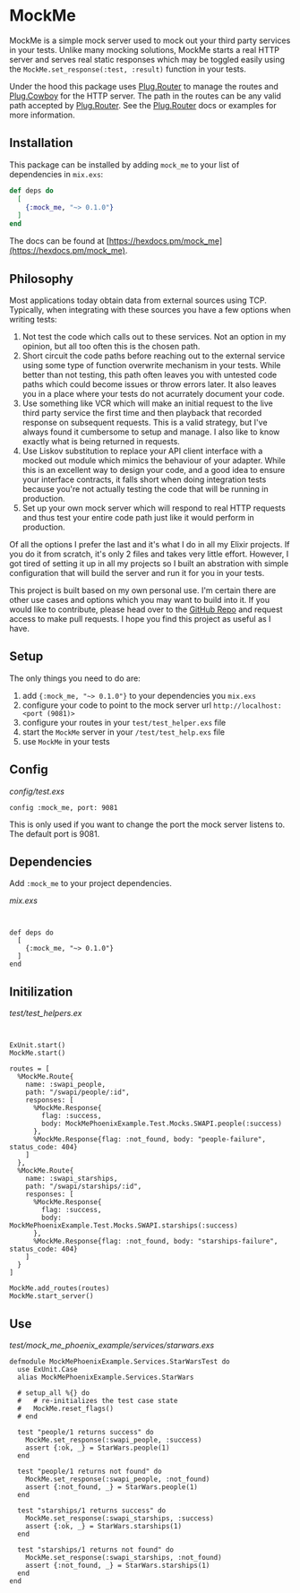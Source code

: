 # MockMe

MockMe is a simple mock server used to mock out your third party services in your tests. Unlike many mocking
solutions, MockMe starts a real HTTP server and serves real static responses which may be toggled easily using
the `MockMe.set_response(:test, :result)` function in your tests.

Under the hood this package uses [Plug.Router](https://hexdocs.pm/plug/Plug.Router.html) to manage the routes
and [Plug.Cowboy](https://hexdocs.pm/plug_cowboy/Plug.Cowboy.html) for the HTTP server.
The path in the routes can be any valid path accepted by [Plug.Router](https://hexdocs.pm/plug/Plug.Router.html).
See the [Plug.Router](https://hexdocs.pm/plug/Plug.Router.html) docs or examples for more information.

## Installation

This package can be installed
by adding `mock_me` to your list of dependencies in `mix.exs`:

```elixir
def deps do
  [
    {:mock_me, "~> 0.1.0"}
  ]
end
```

The docs can be found at [https://hexdocs.pm/mock_me](https://hexdocs.pm/mock_me).

  ## Philosophy

  Most applications today obtain data from external sources using TCP. Typically, when integrating with these sources
  you have a few options when writing tests:

  1. Not test the code which calls out to these services. Not an option in my opinion, but all too often this is the chosen path.
  1. Short circuit the code paths before reaching out to the external service using some type of function overwrite mechanism
  in your tests. While better than not testing, this path often leaves you with untested code paths which could become issues or throw errors later. It also leaves you
  in a place where your tests do not acurrately document your code.
  1. Use something like VCR which will make an initial request to the live third party service the first time and then playback that
  recorded response on subsequent requests. This is a valid strategy, but I've always found it cumbersome to setup and manage. I also like to know
  exactly what is being returned in requests.
  1. Use Liskov substitution to replace your API client interface with a mocked out module which mimics the behaviour of your adapter. While this is an excellent way
  to design your code, and a good idea to ensure your interface contracts, it falls short when doing integration tests because you're not actually testing the code
  that will be running in production.
  1. Set up your own mock server which will respond to real HTTP requests and thus test your entire code path just like it would perform in production.

  Of all the options I prefer the last and it's what I do in all my Elixir projects. If you do it from scratch, it's only 2 files and takes very little
  effort. However, I got tired of setting it up in all my projects so I built an abstration with simple configuration that will build the server and run
  it for you in your tests.

  This project is built based on my own personal use. I'm certain there are other use cases and options which you may want to build into it.
  If you would like to contribute, please head over to the [GitHub Repo](https://github.com/nbriar/mock_me) and request access to make pull requests.
  I hope you find this project as useful as I have.


  ## Setup

  The only things you need to do are:
  1. add `{:mock_me, "~> 0.1.0"}` to your dependencies you `mix.exs`
  1. configure your code to point to the mock server url `http://localhost:<port (9081)>`
  1. configure your routes in your `test/test_helper.exs` file
  1. start the `MockMe` server in your `/test/test_help.exs` file
  1. use `MockMe` in your tests

  ## Config

  _config/test.exs_

  ```
  config :mock_me, port: 9081
  ```

  This is only used if you want to change the port the mock server listens to. The default port is 9081.

  ## Dependencies

  Add `:mock_me` to your project dependencies.

_mix.exs_

```


def deps do
  [
    {:mock_me, "~> 0.1.0"}
  ]
end
  ```

  ## Initilization


_test/test_helpers.ex_

```


ExUnit.start()
MockMe.start()

routes = [
  %MockMe.Route{
    name: :swapi_people,
    path: "/swapi/people/:id",
    responses: [
      %MockMe.Response{
        flag: :success,
        body: MockMePhoenixExample.Test.Mocks.SWAPI.people(:success)
      },
      %MockMe.Response{flag: :not_found, body: "people-failure", status_code: 404}
    ]
  },
  %MockMe.Route{
    name: :swapi_starships,
    path: "/swapi/starships/:id",
    responses: [
      %MockMe.Response{
        flag: :success,
        body: MockMePhoenixExample.Test.Mocks.SWAPI.starships(:success)
      },
      %MockMe.Response{flag: :not_found, body: "starships-failure", status_code: 404}
    ]
  }
]

MockMe.add_routes(routes)
MockMe.start_server()
```

## Use

_test/mock_me_phoenix_example/services/starwars.exs_

```
defmodule MockMePhoenixExample.Services.StarWarsTest do
  use ExUnit.Case
  alias MockMePhoenixExample.Services.StarWars

  # setup_all %{} do
  #   # re-initializes the test case state
  #   MockMe.reset_flags()
  # end

  test "people/1 returns success" do
    MockMe.set_response(:swapi_people, :success)
    assert {:ok, _} = StarWars.people(1)
  end

  test "people/1 returns not found" do
    MockMe.set_response(:swapi_people, :not_found)
    assert {:not_found, _} = StarWars.people(1)
  end

  test "starships/1 returns success" do
    MockMe.set_response(:swapi_starships, :success)
    assert {:ok, _} = StarWars.starships(1)
  end

  test "starships/1 returns not found" do
    MockMe.set_response(:swapi_starships, :not_found)
    assert {:not_found, _} = StarWars.starships(1)
  end
end
```


